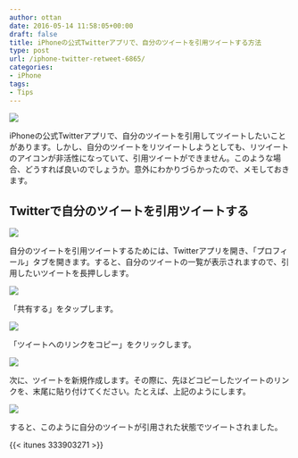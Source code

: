 ```yaml
---
author: ottan
date: 2016-05-14 11:58:05+00:00
draft: false
title: iPhoneの公式Twitterアプリで、自分のツイートを引用ツイートする方法
type: post
url: /iphone-twitter-retweet-6865/
categories:
- iPhone
tags:
- Tips
---
```


![](/uploads/2016/05/160514-573711816e258.jpg)






iPhoneの公式Twitterアプリで、自分のツイートを引用してツイートしたいことがあります。しかし、自分のツイートをリツイートしようとしても、リツイートのアイコンが非活性になっていて、引用ツイートができません。このような場合、どうすれば良いのでしょうか。意外にわかりづらかったので、メモしておきます。





## Twitterで自分のツイートを引用ツイートする





![](/uploads/2016/05/160514-5737119b228ae.png)






自分のツイートを引用ツイートするためには、Twitterアプリを開き、「プロフィール」タブを開きます。すると、自分のツイートの一覧が表示されますので、引用したいツイートを長押しします。





![](/uploads/2016/05/160514-573711a1e4697.png)






「共有する」をタップします。





![](/uploads/2016/05/160514-573711a8daaac.png)






「ツイートへのリンクをコピー」をクリックします。





![](/uploads/2016/05/160514-573711af7270e.png)






次に、ツイートを新規作成します。その際に、先ほどコピーしたツイートのリンクを、末尾に貼り付けてください。たとえば、上記のようにします。





![](/uploads/2016/05/160514-573711b76f0c5.png)






すると、このように自分のツイートが引用された状態でツイートされました。



{{< itunes 333903271 >}}
